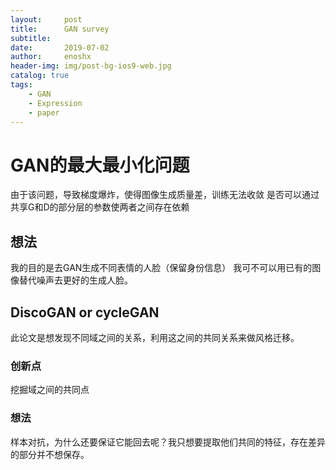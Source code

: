 ```yaml
---
layout:     post
title:      GAN survey
subtitle:   
date:       2019-07-02
author:     enoshx
header-img: img/post-bg-ios9-web.jpg
catalog: true
tags:
    - GAN
    - Expression
    - paper
---
```


# GAN的最大最小化问题
由于该问题，导致梯度爆炸，使得图像生成质量差，训练无法收敛
是否可以通过共享G和D的部分层的参数使两者之间存在依赖

## 想法
我的目的是去GAN生成不同表情的人脸（保留身份信息）
我可不可以用已有的图像替代噪声去更好的生成人脸。

## DiscoGAN or cycleGAN
此论文是想发现不同域之间的关系，利用这之间的共同关系来做风格迁移。

### 创新点
挖掘域之间的共同点
### 想法
样本对抗，为什么还要保证它能回去呢？我只想要提取他们共同的特征，存在差异的部分并不想保存。
